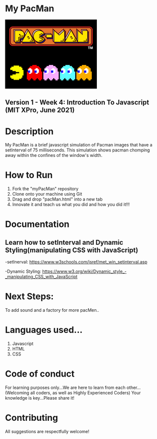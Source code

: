# My PacMan

<img src="https://github.com/jamallangoy/myPacMan/blob/main/pacmanLogo.png" width="300px"/>

## Version 1 - Week 4: Introduction To Javascript (MIT XPro, June 2021)

# Description

My PacMan is a brief javascript simulation of Pacman images that have a setInterval of 75 milliseconds. This simulation shows pacman chomping away within the confines of the window's width.

# How to Run

1) Fork the "myPacMan" repository
2) Clone onto your machine using Git
3) Drag and drop "pacMan.html" into a new tab
4) Innovate it and teach us what you did and how you did it!!!


# Documentation

## Learn how to setInterval and Dynamic Styling(manipulating CSS with JavaScript)

-setInerval: https://www.w3schools.com/jsref/met_win_setinterval.asp

-Dynamic Styling: https://www.w3.org/wiki/Dynamic_style_-_manipulating_CSS_with_JavaScript

# Next Steps:
To add sound and a factory for more pacMen..

# Languages used...
1) Javascript
2) HTML
3) CSS

# Code of conduct
For learning purposes only...We are here to learn from each other...(Welcoming all coders, as well as Highly Experienced Coders) Your knowledge is key...Please share it!

# Contributing
All suggestions are respectfully welcome! 
